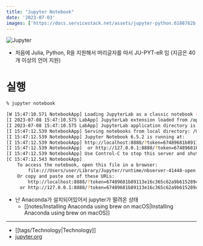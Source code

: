 ```yaml
---
title: "Jupyter Notebook"
date: '2023-07-03'
images: ['https://docs.servicestack.net/assets/jupyter-python.6188762b.png']
---
```

![Jupyter](https://docs.servicestack.net/assets/jupyter-python.6188762b.png)

- 처음에 Julia, Python, R을 지원해서 머리글자를 따서 JU-PYT-eR 임 (지금은 40개 이상의 언어 지원)

# 실행
```bash
% jupyter notebook

[W 15:47:10.571 NotebookApp] Loading JupyterLab as a classic notebook (v6) extension.
[I 2023-07-08 15:47:10.575 LabApp] JupyterLab extension loaded from /opt/homebrew/anaconda3/lib/python3.10/site-packages/jupyterlab
[I 2023-07-08 15:47:10.575 LabApp] JupyterLab application directory is /opt/homebrew/anaconda3/share/jupyter/lab
[I 15:47:12.539 NotebookApp] Serving notebooks from local directory: /Users/user
[I 15:47:12.539 NotebookApp] Jupyter Notebook 6.5.2 is running at:
[I 15:47:12.539 NotebookApp] http://localhost:8888/?token=67489681b89113e16c365c62a9b615289cbf71829bfb8626
[I 15:47:12.539 NotebookApp]  or http://127.0.0.1:8888/?token=67489681b89113e16c365c62a9b615289cbf71829bfb8626
[I 15:47:12.539 NotebookApp] Use Control-C to stop this server and shut down all kernels (twice to skip confirmation).
[C 15:47:12.543 NotebookApp] 
    To access the notebook, open this file in a browser:
        file:///Users/user/Library/Jupyter/runtime/nbserver-41448-open.html
    Or copy and paste one of these URLs:
        http://localhost:8888/?token=67489681b89113e16c365c62a9b615289cbf71829bfb8626
     or http://127.0.0.1:8888/?token=67489681b89113e16c365c62a9b615289cbf71829bfb8626
```

- 난 Anaconda가 설치되어있어서 jupyter가 딸려온 상태
	- [[notes/Installing Anaconda using brew on macOS|Installing Anaconda using brew on macOS]]

---
- [[tags/Technology|Technology]]
- [jupyter.org](https://jupyter.org/)
